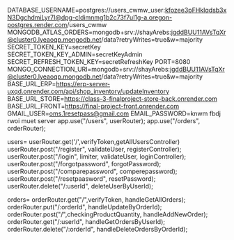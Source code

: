 DATABASE_USERNAME=postgres://users_cwmw_user:kfozee3pFHkIqdsb3xN3DgchdmiLyr7I@dpg-cldimnmg1b2c73f7ul1g-a.oregon-postgres.render.com/users_cwmw
MONGODB_ATLAS_ORDERS=mongodb+srv://shayArebs:jgddBUU11AVsTqXr@cluster0.lyeaoqp.mongodb.net/data?retryWrites=true&w=majority
SECRET_TOKEN_KEY=secretKey
SECRET_TOKEN_KEY_ADMIN=secretKeyAdmin
SECRET_REFRESH_TOKEN_KEY=secretRefreshKey
PORT=8080
MONGO_CONNECTION_URI=mongodb+srv://shayArebs:jgddBUU11AVsTqXr@cluster0.lyeaoqp.mongodb.net/data?retryWrites=true&w=majority
BASE_URL_ERP=https://erp-server-uxqd.onrender.com/api/shop_inventory/updateInventory
BASE_URL_STORE=https://class-3-finalproject-store-back.onrender.com
BASE_URL_FRONT=https://final-project-front.onrender.com
GMAIL_USER=oms.1resetpass@gmail.com
EMAIL_PASSWORD=knwm fbdj rwoi muet
server
app.use("/users", userRouter);
app.use("/orders", orderRouter);

users=
userRouter.get('/',verifyToken,getAllUsersController)
userRouter.post("/register", validateUser, registerController);
userRouter.post("/login", limiter, validateUser, loginController);
userRouter.post("/forgotpassword", forgotPassword);
userRouter.post("/comparepassword", comperepassword);
userRouter.post("/resetpaasword", resetPassword);
userRouter.delete("/:userId", deleteUserByUserId);

orders=
orderRouter.get("/",verifyToken, handleGetAllOrders);
orderRouter.put("/:orderId", handleUpdateByOrderId);
orderRouter.post("/",checkingProductQuantity, handleAddNewOrder);
orderRouter.get("/:userId", handleGetOrdersByUserId);
orderRouter.delete("/:orderId", handleDeleteOrdersByOrderId);
